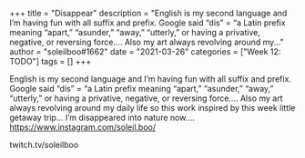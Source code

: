 +++
title = "Disappear"
description = "English is my second language and I’m having fun with all suffix and prefix. Google said “dis” =  “a Latin prefix meaning “apart,” “asunder,” “away,” “utterly,” or having a privative, negative, or reversing force.... Also my art always revolving around my..."
author = "soleilboo#1662"
date = "2021-03-26"
categories = ["Week 12: TODO"]
tags = []
+++

English is my second language and I’m having fun with all suffix and prefix. Google said “dis” =  “a Latin prefix meaning “apart,” “asunder,” “away,” “utterly,” or having a privative, negative, or reversing force.... Also my art always revolving around my daily life so this work inspired by this week little getaway trip... I’m disappeared into nature now....
https://www.instagram.com/soleil.boo/

twitch.tv/soleilboo
